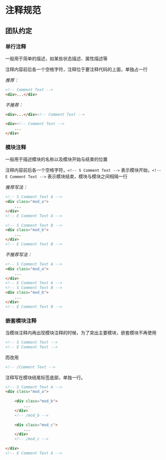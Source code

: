 # 注释规范
	
## 团队约定

### 单行注释 

一般用于简单的描述，如某些状态描述、属性描述等

注释内容前后各一个空格字符，注释位于要注释代码的上面，单独占一行

*推荐：*

```html
<!-- Comment Text -->
<div>...</div>
```
	
*不推荐：*

```html	
<div>...</div><!-- Comment Text -->	
	
<div><!-- Comment Text -->
    ...
</div>
```

### 模块注释

一般用于描述模块的名称以及模块开始与结束的位置

注释内容前后各一个空格字符，`<!-- S Comment Text -->` 表示模块开始，`<!-- E Comment Text -->` 表示模块结束，模块与模块之间相隔一行

*推荐写法：*

```html
<!-- S Comment Text A -->	
<div class="mod_a">
    ...
</div>
<!-- E Comment Text A -->
	
<!-- S Comment Text B -->	
<div class="mod_b">
    ...
</div>
<!-- E Comment Text B -->
```
	
*不推荐写法：*

```html
<!-- S Comment Text A -->
<div class="mod_a">
    ...
</div>
<!-- E Comment Text A -->
<!-- S Comment Text B -->	
<div class="mod_b">
    ...
</div>
<!-- E Comment Text B -->
```
	
### 嵌套模块注释

当模块注释内再出现模块注释的时候，为了突出主要模块，嵌套模块不再使用 

```html
<!-- S Comment Text -->
<!-- E Comment Text -->
```
	
而改用 

```html
<!-- /Comment Text -->
```

注释写在模块结尾标签底部，单独一行。

```html
<!-- S Comment Text A -->
<div class="mod_a">
		
    <div class="mod_b">
        ...
    </div>
    <!-- /mod_b -->
    	
    <div class="mod_c">
    	...
    </div>
    <!-- /mod_c -->
		
</div>
<!-- E Comment Text A -->
```